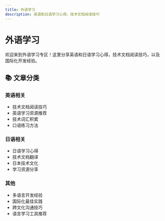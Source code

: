 ```yaml
---
title: 外语学习
description: 英语和日语学习心得，技术文档阅读技巧
---
```


# 外语学习

欢迎来到外语学习专区！这里分享英语和日语学习心得，技术文档阅读技巧，以及国际化开发经验。

## 📚 文章分类

### 英语相关

- 技术文档阅读技巧
- 英语学习资源推荐
- 技术词汇积累
- 口语练习方法

### 日语相关

- 日语学习心得
- 技术文档翻译
- 日本技术文化
- 学习资源分享

### 其他

- 多语言开发经验
- 国际化最佳实践
- 跨文化沟通技巧
- 语言学习工具推荐
